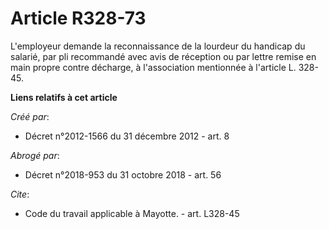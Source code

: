 # Article R328-73

L'employeur demande la reconnaissance de la lourdeur du handicap du salarié, par pli recommandé avec avis de réception ou par
lettre remise en main propre contre décharge, à l'association mentionnée à l'article L. 328-45.

**Liens relatifs à cet article**

_Créé par_:

  - Décret n°2012-1566 du 31 décembre 2012 - art. 8

_Abrogé par_:

  - Décret n°2018-953 du 31 octobre 2018 - art. 56

_Cite_:

  - Code du travail applicable à Mayotte. - art. L328-45
